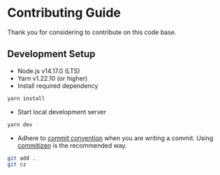 # Contributing Guide

Thank you for considering to contribute on this code base.

## Development Setup

* Node.js v14.17.0 (LTS)
* Yarn v1.22.10 (or higher)
* Install required dependency
```bash
yarn install
```
* Start local development server
```bash
yarn dev
```
* Adhere to [commit convention](https://github.com/aldy505/code/blob/master/.github/COMMIT_CONVENTION.md) when you are writing a commit. Using [commitizen](https://commitizen.github.io/cz-cli/) is the recommended way.
```bash
git add .
git cz
``` 